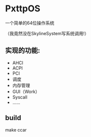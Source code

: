 # PxttpOS
一个简单的64位操作系统

（我竟然没在SkylineSystem写系统调用!）

## 实现的功能:
- AHCI
- ACPI
- PCI
- 调度
- 内存管理
- GUI（Work）
- Syscall
- ......

## build
make ccar
